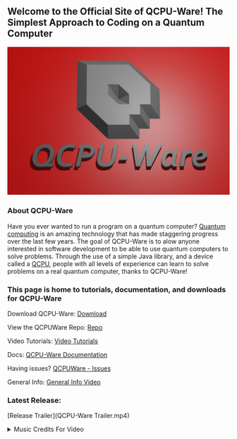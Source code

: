 ## Welcome to the Official Site of QCPU-Ware! The Simplest Approach to Coding on a Quantum Computer

![QCPU-Ware Logo](QCPU.png)

### About QCPU-Ware
Have you ever wanted to run a program on a quantum computer?  [Quantum computing](https://en.wikipedia.org/wiki/Quantum_computing) is an amazing technology that has made staggering progress over the last few years.  The goal of QCPU-Ware is to alow anyone interested in software development to be able to use quantum computers to solve problems.  Through the use of a simple Java library, and a device called a [QCPU](https://cogrpar.github.io/cogrpar.QCPUWare.github.io/docs.html#12-what-is-a-qcpu), people with all levels of experience can learn to solve problems on a real quantum computer, thanks to QCPU-Ware!

### This page is home to tutorials, documentation, and downloads for QCPU-Ware

Download QCPU-Ware:
[Download](https://github.com/cogrpar/qcpuWARE/archive/master.zip)

View the QCPUWare Repo:
[Repo](https://github.com/cogrpar/qcpuWARE/)

Video Tutorials:
[Video Tutorials](https://www.youtube.com/playlist?list=PLx7yVBjFcemq0LEv_ykz2v0H4t93c_GS6)

Docs:
[QCPU-Ware Documentation](docs.md)

Having issues?
[QCPUWare - Issues](https://github.com/cogrpar/qcpuWARE/issues)

General Info:
[General Info Video](https://www.youtube.com/watch?v=Ex7LFJfccIU) <!-- link this to info video -->

### Latest Release:
[Release Trailer](QCPU-Ware Trailer.mp4)
<details>
<summary>Music Credits For Video</summary>
<br>
Dreams by Firefl!es https://soundcloud.com/mangesh-dongare-427116573
Creative Commons — Attribution 3.0 Unported — CC BY 3.0
Free Download / Stream: http://bit.ly/dreams-fireflies
Music promoted by Audio Library https: https://youtu.be/UD0-KV3SoGI
</details>
